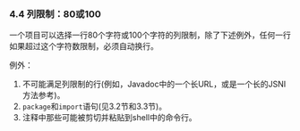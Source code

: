 ### 4.4 列限制：80或100

一个项目可以选择一行80个字符或100个字符的列限制，除了下述例外，任何一行如果超过这个字符数限制，必须自动换行。

例外：

1.  不可能满足列限制的行(例如，Javadoc中的一个长URL，或是一个长的JSNI方法参考)。
2.  `package`和`import`语句(见3.2节和3.3节)。
3.  注释中那些可能被剪切并粘贴到shell中的命令行。


